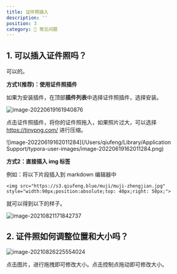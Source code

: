 ```yaml
---
title: 证件照插入
description: ''
position: 3
category: 💐 常见问题
---
```


## 1. 可以插入证件照吗？

可以的。

**方式1(推荐)：使用证件照插件**

如果为安装插件，在顶部**插件列表**中选择证件照插件，选择安装。

![image-20220619161940876](https://s3.qiufeng.blue/blog/image-20220619161940876.png?imageView2/0/format/webp/q/75)

点击证件照插件，将你的证件照拖入，如果照片过大，可以选择 https://tinypng.com/ 进行压缩。

![image-20220619162011284](/Users/qiufeng/Library/Application Support/typora-user-images/image-20220619162011284.png)



**方式2：直接插入 img 标签**

例如：将以下片段插入到 markdown 编辑器中

```markup
<img src="https://s3.qiufeng.blue/muji/muji-zhengjian.jpg" style="width:90px;position:absolute;top: 40px;right: 50px;">
```

就可以得到以下的样子。

![image-20210821171842737](https://s3.qiufeng.blue/blog/image-20210821171842737.png)

## 2. 证件照如何调整位置和大小吗？

![image-20210826225554024](https://s3.qiufeng.blue/blog/image-20210826225554024.png)

点击图片，进行拖拽即可修改大小。点击控制点拖动即可修改大小。

